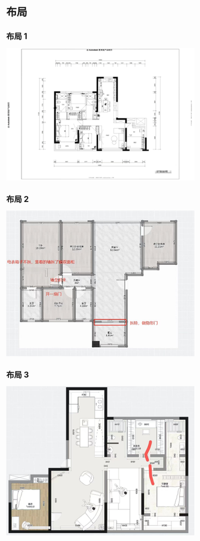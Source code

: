 # 布局

## 布局 1

![](./assets/layout1.jpg)


## 布局 2

![](./assets/layout2.jpg)


## 布局 3

![](./assets/layout3.jpg)